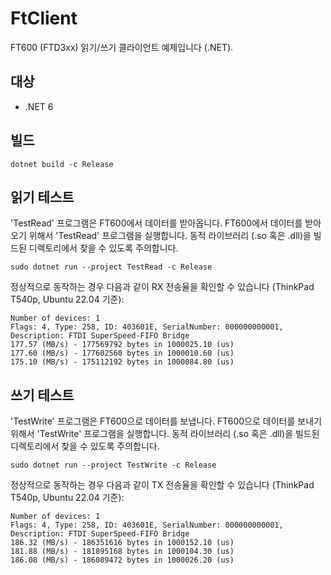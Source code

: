# FtClient

FT600 (FTD3xx) 읽기/쓰기 클라이언트 예제입니다 (.NET).

## 대상

* .NET 6

## 빌드

```
dotnet build -c Release
```

## 읽기 테스트

'TestRead' 프로그램은 FT600에서 데이터를 받아옵니다. FT600에서 데이터를 받아오기 위해서 'TestRead' 프로그램을 실행합니다. 동적 라이브러리 (.so 혹은 .dll)을 빌드된 디렉토리에서 찾을 수 있도록 주의합니다.

```
sudo dotnet run --project TestRead -c Release
```

정상적으로 동작하는 경우 다음과 같이 RX 전송율을 확인할 수 있습니다 (ThinkPad T540p, Ubuntu 22.04 기준):

```
Number of devices: 1
Flags: 4, Type: 258, ID: 403601E, SerialNumber: 000000000001, Description: FTDI SuperSpeed-FIFO Bridge
177.57 (MB/s) - 177569792 bytes in 1000025.10 (us)
177.60 (MB/s) - 177602560 bytes in 1000010.60 (us)
175.10 (MB/s) - 175112192 bytes in 1000084.80 (us)
```

## 쓰기 테스트

'TestWrite' 프로그램은 FT600으로 데이터를 보냅니다. FT600으로 데이터를 보내기 위해서 'TestWrite' 프로그램을 실행합니다. 동적 라이브러리 (.so 혹은 .dll)을 빌드된 디렉토리에서 찾을 수 있도록 주의합니다.

```
sudo dotnet run --project TestWrite -c Release
```

정상적으로 동작하는 경우 다음과 같이 TX 전송율을 확인할 수 있습니다 (ThinkPad T540p, Ubuntu 22.04 기준):

```
Number of devices: 1
Flags: 4, Type: 258, ID: 403601E, SerialNumber: 000000000001, Description: FTDI SuperSpeed-FIFO Bridge
186.32 (MB/s) - 186351616 bytes in 1000152.10 (us)
181.88 (MB/s) - 181895168 bytes in 1000104.30 (us)
186.08 (MB/s) - 186089472 bytes in 1000026.20 (us)
```
